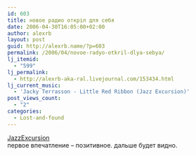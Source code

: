 ```yaml
---
id: 603
title: новое радио откріл для себя
date: 2006-04-30T16:05:00+02:00
author: alexrb
layout: post
guid: http://alexrb.name/?p=603
permalink: /2006/04/novoe-radyo-otkril-dlya-sebya/
lj_itemid:
  - "599"
lj_permalink:
  - http://alexrb-aka-ral.livejournal.com/153434.html
lj_current_music:
  - 'Jacky Terrasson - Little Red Ribbon (Jazz Excursion)'
post_views_count:
  - "2"
categories:
  - Lost-and-found
---
```

[JazzExcursion](http://www.jazzexcursion.com/)  
первое впечатление &#8211; позитивное. дальше будет видно.